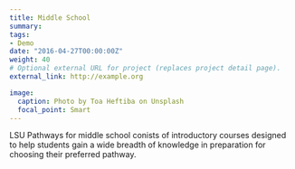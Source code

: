 ```yaml
---
title: Middle School
summary: 
tags:
- Demo
date: "2016-04-27T00:00:00Z"
weight: 40
# Optional external URL for project (replaces project detail page).
external_link: http://example.org

image:
  caption: Photo by Toa Heftiba on Unsplash
  focal_point: Smart
---
```


LSU Pathways for middle school conists of introductory courses designed to help students gain a wide breadth of knowledge in preparation for choosing their preferred pathway.